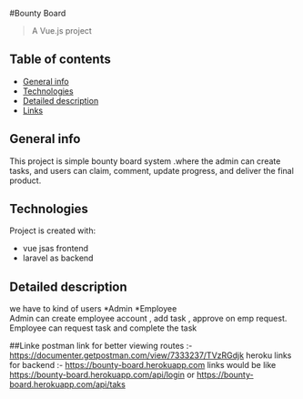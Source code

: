 #Bounty Board

> A Vue.js project

## Table of contents
* [General info](#general-info)
* [Technologies](#technologies)
* [Detailed description](#setup)
* [Links](#setup)

## General info
This project is simple bounty board system .where the admin can create tasks, and users
can claim, comment, update progress, and deliver the final product.
	
## Technologies
Project is created with:
* vue jsas frontend
* laravel as backend
	
## Detailed description
we have to kind of users
*Admin
*Employee </br>
Admin can create employee account , add task , approve on emp request.
Employee can request task and complete the task

##Linke
postman link for better viewing routes  :-  https://documenter.getpostman.com/view/7333237/TVzRGdjk
heroku links for backend :-  https://bounty-board.herokuapp.com
links would be like  https://bounty-board.herokuapp.com/api/login or https://bounty-board.herokuapp.com/api/taks





